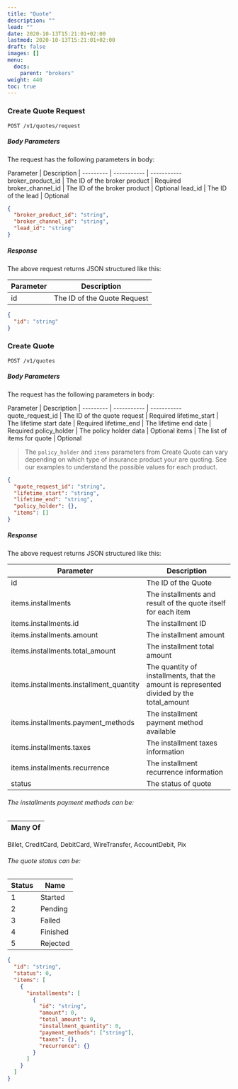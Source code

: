 ```yaml
---
title: "Quote"
description: ""
lead: ""
date: 2020-10-13T15:21:01+02:00
lastmod: 2020-10-13T15:21:01+02:00
draft: false
images: []
menu:
  docs:
    parent: "brokers"
weight: 440
toc: true
---
```


### Create Quote Request

`POST /v1/quotes/request`

##### Body Parameters

The request has the following parameters in body:

Parameter | Description |
--------- | ----------- | -----------
broker_product_id | The ID of the broker product | Required
broker_channel_id | The ID of the broker product | Optional
lead_id | The ID of the lead | Optional

```json
{
  "broker_product_id": "string",
  "broker_channel_id": "string",
  "lead_id": "string"
}
```

##### Response

The above request returns JSON structured like this:

Parameter | Description
--------- | -----------
id | The ID of the Quote Request

```json
{
  "id": "string"
}
```

### Create Quote

`POST /v1/quotes`

##### Body Parameters

The request has the following parameters in body:

Parameter | Description |
--------- | ----------- | -----------
quote_request_id | The ID of the quote request | Required
lifetime_start | The lifetime start date | Required
lifetime_end | The lifetime end date | Required
policy_holder | The policy holder data | Optional
items | The list of items for quote | Optional

> The `policy_holder` and `items` parameters from Create Quote can vary depending on which type of insurance product your are quoting. See our examples to understand the possible values for each product.

```json
{
  "quote_request_id": "string",
  "lifetime_start": "string",
  "lifetime_end": "string",
  "policy_holder": {},
  "items": []
}
```

##### Response

The above request returns JSON structured like this:

Parameter | Description
--------- | -----------
id | The ID of the Quote
items.installments | The installments and result of the quote itself for each item
items.installments.id | The installment ID
items.installments.amount | The installment amount
items.installments.total_amount | The installment total amount
items.installments.installment_quantity | The quantity of installments, that the amount is represented divided by the total_amount
items.installments.payment_methods | The installment payment method available
items.installments.taxes | The installment taxes information
items.installments.recurrence | The installment recurrence information
status | The status of quote

###### The installments payment methods can be:

Many Of | 
--------- |
Billet, CreditCard, DebitCard, WireTransfer, AccountDebit, Pix

###### The quote status can be:

Status | Name
--------- | -----------
1 | Started
2 | Pending
3 | Failed
4 | Finished
5 | Rejected

```json
{
  "id": "string",
  "status": 0,
  "items": [
    {
      "installments": [
        {
          "id": "string",
          "amount": 0,
          "total_amount": 0,
          "installment_quantity": 0,
          "payment_methods": ["string"],
          "taxes": {},
          "recurrence": {}
        }
      ]
    }
  ]
}
```
